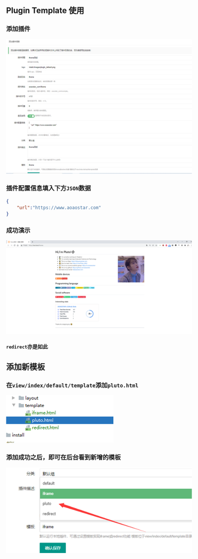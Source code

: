 ## Plugin Template 使用
### 添加插件
![](images/plugin_template_1.png)

### 插件配置信息填入下方`JSON`数据
```json
{
    "url":"https://www.aoaostar.com"
}
```
### 成功演示
![](images/plugin_template_2.png)
#### `redirect`亦是如此

## 添加新模板
### 在`view/index/default/template`添加`pluto.html`
![](images/plugin_template_3.png)

### 添加成功之后，即可在后台看到新增的模板
![](images/plugin_template_4.png)
